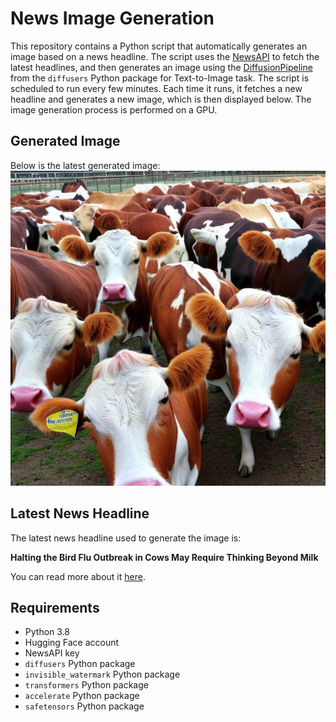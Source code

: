 # News Image Generation
This repository contains a Python script that automatically generates an image based on a news headline. The script uses the [NewsAPI](https://newsapi.org/) to fetch the latest headlines, and then generates an image using the [DiffusionPipeline](https://github.com/huggingface/diffusers) from the `diffusers` Python package for Text-to-Image task.
The script is scheduled to run every few minutes. Each time it runs, it fetches a new headline and generates a new image, which is then displayed below. The image generation process is performed on a GPU.

## Generated Image
Below is the latest generated image:
![Generated Image](image.png)

## Latest News Headline
The latest news headline used to generate the image is:

**Halting the Bird Flu Outbreak in Cows May Require Thinking Beyond Milk**

You can read more about it [here](https://news.google.com/rss/articles/CBMic0FVX3lxTE1WQlpYMC1ZY1hGNU9oRVNOX0ZZQWlWYWI4VlNSNWpUNWF1T01TVzlyekZ0c0U0amhpZVlNekM5bXAtVncyaXhHRDFrNHhUc05HWGxuYjBHMHFHTVBJcWpDSnlfTUhSbTlDUFhVdHE2blBjSlk?oc=5).

## Requirements
- Python 3.8
- Hugging Face account
- NewsAPI key
- `diffusers` Python package
- `invisible_watermark` Python package
- `transformers` Python package
- `accelerate` Python package
- `safetensors` Python package

